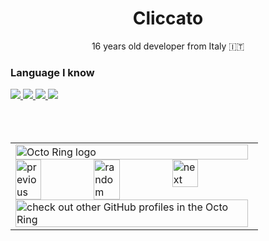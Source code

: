 <h1 align=center >Cliccato</h1>
<p align=center>16 years old developer from Italy 🇮🇹</a>
<br>
<h3>Language I know</h3>
<a href="https://python.org/">
<img src="https://github.com/abranhe/programming-languages-logos/blob/master/src/python/python_32x32.png">
</a>
<a href="https://www.r-project.org/">
<img src="https://github.com/abranhe/programming-languages-logos/blob/master/src/r/r_32x32.png">
</a>
<a href="https://www.iso.org/standard/74528.html">
<img src="https://github.com/abranhe/programming-languages-logos/blob/master/src/c/c_32x32.png">
</a>
<a href="https://golang.org">
<img src="https://github.com/abranhe/programming-languages-logos/blob/master/src/go/go_32x32.png">
</a>
<br><br><br><br>

<table><tbody><tr><td><a href="https://octo-ring.com/"><img src="https://octo-ring.com/static/img/widget/top.png" width="99%" alt="Octo Ring logo" align="top"></a><br><a href="https://octo-ring.com/p/cliccato/prev"><img src="https://octo-ring.com/static/img/widget/prev.png" width="33%" alt="previous" align="top" title="previous profile"></a><a href="https://octo-ring.com/p/cliccato/random"><img src="https://octo-ring.com/static/img/widget/random.png" width="33%" alt="random" align="top" title="random profile"></a><a href="https://octo-ring.com/p/cliccato/next"><img src="https://octo-ring.com/static/img/widget/next.png" width="33%" alt="next" align="top" title="next profile"></a><br><a href="https://octo-ring.com/"><img src="https://octo-ring.com/static/img/widget/bottom.png" width="99%" alt="check out other GitHub profiles in the Octo Ring" align="top"></a></td></tr></tbody></table>
